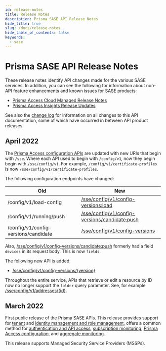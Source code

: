 ```yaml
---
id: release-notes
title: Release Notes
description: Prisma SASE API Release Notes 
hide_title: true
slug: /docs/release-notes
hide_table_of_contents: false
keywords:
  - sase
---
```


# Prisma SASE API Release Notes

These release notes identify API changes made for the various SASE services. In addition, you can
see the following for information about non-API feature enhancements and known issues for SASE products:

* [Prisma Access Cloud Managed Release Notes](https://docs.paloaltonetworks.com/prisma/prisma-access/prisma-access-cloud-managed-release-notes/release-information)
* [Prisma Access Insights Release Updates](https://docs.paloaltonetworks.com/prisma/prisma-access/prisma-access-insights/insights/app-updates)

See also the [change log](/sase/docs/release-notes/changelog) for information on all changes to this API documentation, some of which have
occurred in between API product releases.


## April 2022

The [Prisma Access configuration APIs](/sase/docs/prisma-access-config/prisma-access-config) 
are updated with new URIs that begin with `/sse`. Where each API used to begin with `/config/v1`, now they begin
begin with `/sse/config/v1`. For example, `/config/v1/certificate-profiles` is now
`/sse/config/v1/certificate-profiles`.

The following configuration endpoints have changed:

| Old | New |
|------|-------------|
| /config/v1/load-config | [/sse/config/v1/config-versions:load](/sase/api/prisma-access-config/configuration-management#operation/post-sse-config-v1-config-versions:load) |
| /config/v1/running/push | [/sse/config/v1/config-versions/candidate:push](/sase/api/prisma-access-config/configuration-management#operation/post-sse-config-v1-config-versions-candidate:push) |
| /config/v1/config-versions/candidate | [/sse/config/v1/config-versions](/sase/api/prisma-access-config/configuration-management#operation/delete-sse-config-v1-config-versions) |

Also, [/sse/config/v1/config-versions/candidate:push](/sase/api/prisma-access-config/configuration-management#operation/post-sse-config-v1-config-versions-candidate:push)
formerly had a field `devices` in its request body. This is now `fields`. 

The following new API is added:

* [/sse/config/v1/config-versions/{version}](/sase/api/prisma-access-config/configuration-management#operation/get-sse-config-v1-config-versions-version)

Throughout the entire service, APIs that retrieve or edit a resource by ID now no longer support the
`folder` query parameter. See, for example [/sse/config/v1/addresses/{id}](/sase/api/prisma-access-config/addresses#operation/get-sse-config-v1-addresses-id).




## March 2022

First public release of the Prisma SASE APIs. This release provides support for 
[tenant](/sase/docs/tenant-service-groups) and 
[identity management and role management](/sase/docs/roles), 
offers a common method for 
[authentication and API access](/sase/docs/api-call), 
[subscription monitoring](/sase/api/subscription),
[Prisma Access configuration](/sase/docs/prisma-access-config/prisma-access-config), 
and [aggregate monitoring](/sase/docs/mt-monitor).

This release supports Managed Security Service Providers (MSSPs).

